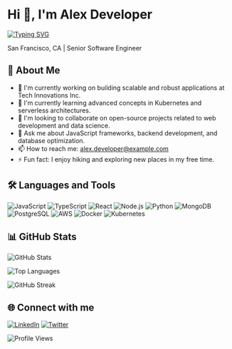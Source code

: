 # Hi 👋, I'm Alex Developer
[![Typing SVG](https://readme-typing-svg.herokuapp.com?font=Fira+Code&pause=1000&color=36BCF7&width=435&lines=Software+Developer;Full+Stack+Engineer;Always+learning+new+things)](https://git.io/typing-svg)

San Francisco, CA | Senior Software Engineer

## 🚀 About Me
- 🔭 I'm currently working on building scalable and robust applications at Tech Innovations Inc.
- 🌱 I'm currently learning advanced concepts in Kubernetes and serverless architectures.
- 👯 I'm looking to collaborate on open-source projects related to web development and data science.
- 💬 Ask me about JavaScript frameworks, backend development, and database optimization.
- 📫 How to reach me: alex.developer@example.com
- ⚡ Fun fact: I enjoy hiking and exploring new places in my free time.

## 🛠️ Languages and Tools
![JavaScript](https://img.shields.io/badge/JavaScript-F7DF1E?style=for-the-badge&logo=javascript&logoColor=black)
![TypeScript](https://img.shields.io/badge/TypeScript-007ACC?style=for-the-badge&logo=typescript&logoColor=white)
![React](https://img.shields.io/badge/React-20232A?style=for-the-badge&logo=react&logoColor=61DAFB)
![Node.js](https://img.shields.io/badge/Node.js-43853D?style=for-the-badge&logo=node.js&logoColor=white)
![Python](https://img.shields.io/badge/Python-3776AB?style=for-the-badge&logo=python&logoColor=white)
![MongoDB](https://img.shields.io/badge/MongoDB-4EA94B?style=for-the-badge&logo=mongodb&logoColor=white)
![PostgreSQL](https://img.shields.io/badge/PostgreSQL-316192?style=for-the-badge&logo=postgresql&logoColor=white)
![AWS](https://img.shields.io/badge/Amazon%20Web%20Services-F08030?style=for-the-badge&logo=amazonwebservices&logoColor=white)
![Docker](https://img.shields.io/badge/Docker-2496ED?style=for-the-badge&logo=docker&logoColor=white)
![Kubernetes](https://img.shields.io/badge/Kubernetes-326CE5?style=for-the-badge&logo=kubernetes&logoColor=white)

## 📊 GitHub Stats
![GitHub Stats](https://github-readme-stats.vercel.app/api?username=alexdev&show_icons=true&theme=tokyonight&hide_border=true&count_private=true)

![Top Languages](https://github-readme-stats.vercel.app/api/top-langs/?username=alexdev&layout=compact&theme=tokyonight&hide_border=true)

![GitHub Streak](https://github-readme-streak-stats.herokuapp.com/?user=alexdev&theme=tokyonight&hide_border=true)

## 🌐 Connect with me
[![LinkedIn](https://img.shields.io/badge/LinkedIn-0077B5?style=for-the-badge&logo=linkedin&logoColor=white)](https://linkedin.com/in/username)
[![Twitter](https://img.shields.io/badge/Twitter-1DA1F2?style=for-the-badge&logo=twitter&logoColor=white)](https://twitter.com/username)

![Profile Views](https://komarev.com/ghpvc/?username=alexdev&color=blueviolet&style=flat-square&label=Profile+Views)